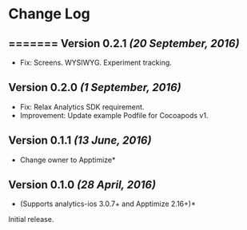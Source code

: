 Change Log
==========

=======
Version 0.2.1 *(20 September, 2016)*
------------------------------------

 * Fix: Screens. WYSIWYG. Experiment tracking.

Version 0.2.0 *(1 September, 2016)*
------------------------------------

 * Fix: Relax Analytics SDK requirement.
 * Improvement: Update example Podfile for Cocoapods v1.


Version 0.1.1 *(13 June, 2016)*
-------------------------------------------
 
 * Change owner to Apptimize*

Version 0.1.0 *(28 April, 2016)*
-----------------------------------
 
 * (Supports analytics-ios 3.0.7+ and Apptimize 2.16+)*

Initial release.
